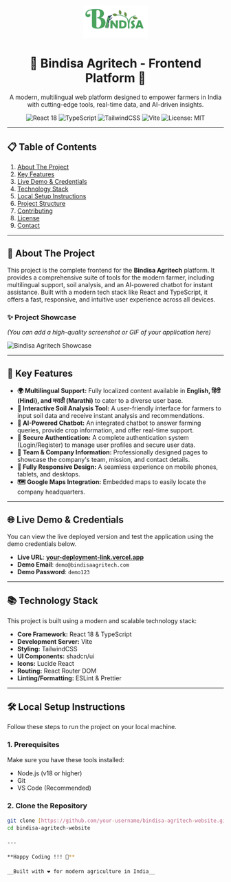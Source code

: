 <div align="center">
  <img src="Adobe Express - file.png" alt="Bindisa Agritech Logo" width="150"/>
  <h1>🌾 Bindisa Agritech - Frontend Platform 🌾</h1>
  <p>A modern, multilingual web platform designed to empower farmers in India with cutting-edge tools, real-time data, and AI-driven insights.</p>
</div>

<div align="center">
  <img src="https://img.shields.io/badge/React-18-61DAFB?style=for-the-badge&logo=react&logoColor=white" alt="React 18">
  <img src="https://img.shields.io/badge/TypeScript-5-3178C6?style=for-the-badge&logo=typescript&logoColor=white" alt="TypeScript">
  <img src="https://img.shields.io/badge/TailwindCSS-3-06B6D4?style=for-the-badge&logo=tailwindcss&logoColor=white" alt="TailwindCSS">
  <img src="https://img.shields.io/badge/Vite-5-646CFF?style=for-the-badge&logo=vite&logoColor=white" alt="Vite">
  <img src="https://img.shields.io/badge/License-MIT-yellow?style=for-the-badge" alt="License: MIT">
</div>

---

## 📋 Table of Contents

1.  [About The Project](#-about-the-project)
2.  [Key Features](#-key-features)
3.  [Live Demo & Credentials](#-live-demo--credentials)
4.  [Technology Stack](#-technology-stack)
5.  [Local Setup Instructions](#-local-setup-instructions)
6.  [Project Structure](#-project-structure)
7.  [Contributing](#-contributing)
8.  [License](#-license)
9.  [Contact](#-contact)

---

## 🌟 About The Project

This project is the complete frontend for the **Bindisa Agritech** platform. It provides a comprehensive suite of tools for the modern farmer, including multilingual support, soil analysis, and an AI-powered chatbot for instant assistance. Built with a modern tech stack like React and TypeScript, it offers a fast, responsive, and intuitive user experience across all devices.

### ✨ **Project Showcase**

*(You can add a high-quality screenshot or GIF of your application here)*

![Bindisa Agritech Showcase](https://your-link-to-image-or-gif.com/showcase.png)

---

## 🚀 Key Features

* **🌍 Multilingual Support:** Fully localized content available in **English, हिंदी (Hindi), and मराठी (Marathi)** to cater to a diverse user base.
* **🔬 Interactive Soil Analysis Tool:** A user-friendly interface for farmers to input soil data and receive instant analysis and recommendations.
* **🤖 AI-Powered Chatbot:** An integrated chatbot to answer farming queries, provide crop information, and offer real-time support.
* **🔐 Secure Authentication:** A complete authentication system (Login/Register) to manage user profiles and secure user data.
* **👥 Team & Company Information:** Professionally designed pages to showcase the company's team, mission, and contact details.
* **📱 Fully Responsive Design:** A seamless experience on mobile phones, tablets, and desktops.
* **🗺️ Google Maps Integration:** Embedded maps to easily locate the company headquarters.

---

## 🌐 Live Demo & Credentials

You can view the live deployed version and test the application using the demo credentials below.

* **Live URL**: **[your-deployment-link.vercel.app](https://your-deployment-link.vercel.app)**
* **Demo Email**: `demo@bindisaagritech.com`
* **Demo Password**: `demo123`

---

## 📚 Technology Stack

This project is built using a modern and scalable technology stack:

* **Core Framework:** React 18 & TypeScript
* **Development Server:** Vite
* **Styling:** TailwindCSS
* **UI Components:** shadcn/ui
* **Icons:** Lucide React
* **Routing:** React Router DOM
* **Linting/Formatting:** ESLint & Prettier

---

## 🛠️ Local Setup Instructions

Follow these steps to run the project on your local machine.

### **1. Prerequisites**

Make sure you have these tools installed:
* Node.js (v18 or higher)
* Git
* VS Code (Recommended)

### **2. Clone the Repository**

```bash
git clone [https://github.com/your-username/bindisa-agritech-website.git](https://github.com/your-username/bindisa-agritech-website.git)
cd bindisa-agritech-website

---

**Happy Coding !!! 🚀**

__Built with ❤️ for modern agriculture in India__
